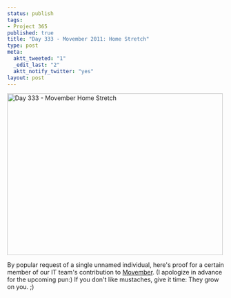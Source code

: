 ```yaml
--- 
status: publish
tags: 
- Project 365
published: true
title: "Day 333 - Movember 2011: Home Stretch"
type: post
meta: 
  aktt_tweeted: "1"
  _edit_last: "2"
  aktt_notify_twitter: "yes"
layout: post
---
```

<a href="http://www.flickr.com/photos/freeed/6429252327/" title="Day 333 - Movember Home Stretch by Fred​, on Flickr"><img src="http://farm7.staticflickr.com/6108/6429252327_a6d5492c67.jpg" width="500" height="375" alt="Day 333 - Movember Home Stretch"/></a>

By popular request of a single unnamed individual, here's proof for a certain member of our IT team's contribution to <a href="http://us.movember.com/">Movember</a>. (I apologize in advance for the upcoming pun:) If you don't like mustaches, give it time: They grow on you. ;)
